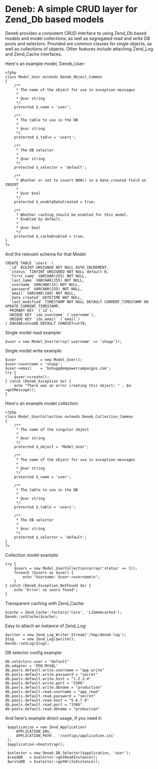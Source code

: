Deneb: A simple CRUD layer for Zend_Db based models
===================================================

Deneb provides a consistent CRUD interface to using Zend_Db based models and model collections, as well as segregated read and write DB pools and selectors.  Provided are common classes for single objects, as well as collections of objects.  Other features include attaching Zend_Log and Zend_Cache interfaces.

Here's an example model, Deneb_User:

    <?php
    class Model_User extends Deneb_Object_Common
    {
        /**
         * The name of the object for use in exception messages
         *
         * @var string
         */
        protected $_name = 'user';

        /**
         * The table to use in the DB
         *
         * @var string
         */
        protected $_table = 'users';

        /**
         * The DB selector
         *
         * @var string
         */
        protected $_selector = 'default';

        /**
         * Whether or not to insert NOW() in a date_created field on INSERT
         *
         * @var bool
         */
        protected $_enableDateCreated = true;

        /**
         * Whether caching should be enabled for this model.
         * Enabled by default.
         * 
         * @var bool
         */
        protected $_cacheEnabled = true;
    }
    ?>


And the relevant schema for that Model:

    CREATE TABLE `users` (
      `id` BIGINT UNSIGNED NOT NULL AUTO_INCREMENT,
      `status` TINYINT UNSIGNED NOT NULL default 0,
      `first_name` VARCHAR(255) NOT NULL,
      `last_name` VARCHAR(255) NOT NULL,
      `username` VARCHAR(15) NOT NULL,
      `password` VARCHAR(255) NOT NULL,
      `email` VARCHAR(100) NOT NULL,
      `date_created` DATETIME NOT NULL,
      `last_modified` TIMESTAMP NOT NULL DEFAULT CURRENT_TIMESTAMP ON UPDATE CURRENT_TIMESTAMP,
      PRIMARY KEY  (`id`),
      UNIQUE KEY `idx_username` (`username`),
      UNIQUE KEY `idx_email` (`email`)
    ) ENGINE=InnoDB DEFAULT CHARSET=utf8;


Single model read example:

    $user = new Model_User(array('username' => 'shupp'));


Single model write example:

    $user           = new Model_User();
    $user->username = 'shupp';
    $user->email    = 'bshupp@empowercampaigns.com';
    try {
        $user->create();
    } catch (Deneb_Exception $e) {
        echo "There was an error creating this object: " . $e->getMessage();
    }


Here's an example model collection:

    <?php
    class Model_UserCollection extends Deneb_Collection_Common
    {
        /**
         * The name of the singular object
         * 
         * @var string
         */
        protected $_object = 'Model_User';

        /**
         * The name of the object for use in exception messages
         * 
         * @var string
         */
        protected $_name = 'user';

        /**
         * The table to use in the DB
         * 
         * @var string
         */
        protected $_table = 'users';

        /**
         * The DB selector
         * 
         * @var string
         */
        protected $_selector = 'default';
    }
    ?>


Collection model example:

    try {
        $users = new Model_UserCollection(array('status' => 1));
        foreach ($users as $user) {
            echo "Username: $user->username\n";
        }
    } catch (Deneb_Exception_NotFound $e) {
        echo "Error: no users found";
    }


Transparent caching with Zend_Cache:

    $cache = Zend_Cache::factory('Core', 'Libmemcached');
    Deneb::setCache($cache);


Easy to attach an instance of Zend_Log:

    $writer = new Zend_Log_Writer_Stream('/tmp/deneb.log');
    $log    = new Zend_Log($writer);
    Deneb::setLog($log);


DB selector config example:

    db.selectors.user = "default"
    db.adapter = 'PDO_MYSQL'
    db.pools.default.write.username = "app_write"
    db.pools.default.write.password = "secret"
    db.pools.default.write.host = "1.2.3.4"
    db.pools.default.write.port = "3306"
    db.pools.default.write.dbname = "production"
    db.pools.default.read.username = "app_read"
    db.pools.default.read.password = "secret"
    db.pools.default.read.host = "5.6.7.8"
    db.pools.default.read.port = "3306"
    db.pools.default.read.dbname = "production"


And here's example direct usage, if you need it:

     $application = new Zend_Application(
         APPLICATION_ENV,
         APPLICATION_PATH . '/configs/application.ini'
     );
     $application->bootstrap();

     $selector = new Deneb_DB_Selector($application, 'user');
     $readDB   = $selector->getReadInstance();
     $writeDB  = $selector->getWriteInstance();
